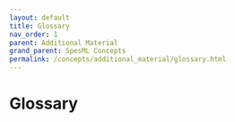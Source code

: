 ```yaml
---
layout: default
title: Glossary
nav_order: 1
parent: Additional Material
grand_parent: SpesML Concepts
permalink: /concepts/additional_material/glossary.html
---
```

# Glossary
